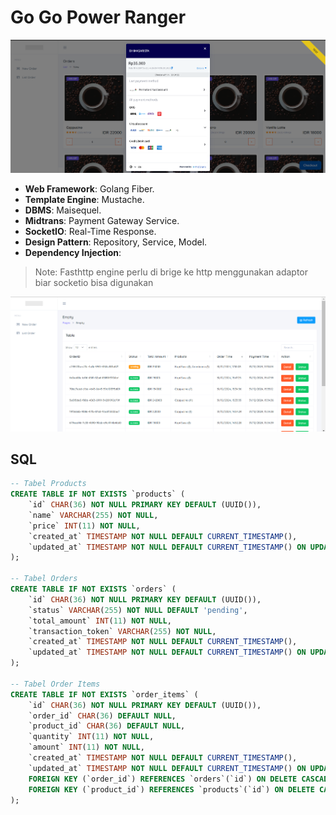 # Go Go Power Ranger

![1735639829899](image/README/1735639829899.png)

- **Web Framework**: Golang Fiber.
- **Template Engine**: Mustache.
- **DBMS**: Maisequel.
- **Midtrans**: Payment Gateway Service.
- **SocketIO**: Real-Time Response.
- **Design Pattern**: Repository, Service, Model.
- **Dependency Injection**:

> Note: Fasthttp engine perlu di brige ke http menggunakan adaptor biar socketio bisa digunakan

![1735639872388](image/README/1735639872388.png)

## SQL

```sql
-- Tabel Products
CREATE TABLE IF NOT EXISTS `products` (
    `id` CHAR(36) NOT NULL PRIMARY KEY DEFAULT (UUID()),
    `name` VARCHAR(255) NOT NULL,
    `price` INT(11) NOT NULL,
    `created_at` TIMESTAMP NOT NULL DEFAULT CURRENT_TIMESTAMP(),
    `updated_at` TIMESTAMP NOT NULL DEFAULT CURRENT_TIMESTAMP() ON UPDATE CURRENT_TIMESTAMP()
);

-- Tabel Orders
CREATE TABLE IF NOT EXISTS `orders` (
    `id` CHAR(36) NOT NULL PRIMARY KEY DEFAULT (UUID()),
    `status` VARCHAR(255) NOT NULL DEFAULT 'pending',
    `total_amount` INT(11) NOT NULL,
    `transaction_token` VARCHAR(255) NOT NULL,
    `created_at` TIMESTAMP NOT NULL DEFAULT CURRENT_TIMESTAMP(),
    `updated_at` TIMESTAMP NOT NULL DEFAULT CURRENT_TIMESTAMP() ON UPDATE CURRENT_TIMESTAMP()
);

-- Tabel Order Items
CREATE TABLE IF NOT EXISTS `order_items` (
    `id` CHAR(36) NOT NULL PRIMARY KEY DEFAULT (UUID()),
    `order_id` CHAR(36) DEFAULT NULL,
    `product_id` CHAR(36) DEFAULT NULL,
    `quantity` INT(11) NOT NULL,
    `amount` INT(11) NOT NULL,
    `created_at` TIMESTAMP NOT NULL DEFAULT CURRENT_TIMESTAMP(),
    `updated_at` TIMESTAMP NOT NULL DEFAULT CURRENT_TIMESTAMP() ON UPDATE CURRENT_TIMESTAMP(),
    FOREIGN KEY (`order_id`) REFERENCES `orders`(`id`) ON DELETE CASCADE,
    FOREIGN KEY (`product_id`) REFERENCES `products`(`id`) ON DELETE CASCADE
);

```

